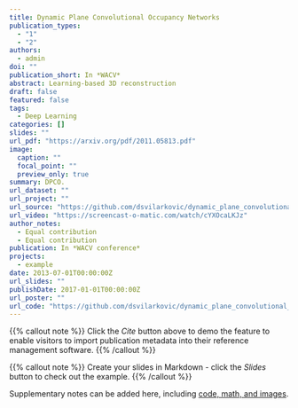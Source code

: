```yaml
---
title: Dynamic Plane Convolutional Occupancy Networks
publication_types:
  - "1"
  - "2"
authors:
  - admin
doi: ""
publication_short: In *WACV*
abstract: Learning-based 3D reconstruction 
draft: false
featured: false
tags:
  - Deep Learning
categories: []
slides: ""
url_pdf: "https://arxiv.org/pdf/2011.05813.pdf"
image:
  caption: ""
  focal_point: ""
  preview_only: true
summary: DPCO.
url_dataset: ""
url_project: ""
url_source: "https://github.com/dsvilarkovic/dynamic_plane_convolutional_onet"
url_video: "https://screencast-o-matic.com/watch/cYXOcaLKJz"
author_notes:
  - Equal contribution
  - Equal contribution
publication: In *WACV conference*
projects:
  - example
date: 2013-07-01T00:00:00Z
url_slides: ""
publishDate: 2017-01-01T00:00:00Z
url_poster: ""
url_code: "https://github.com/dsvilarkovic/dynamic_plane_convolutional_onet"
---
```


{{% callout note %}}
Click the *Cite* button above to demo the feature to enable visitors to import publication metadata into their reference management software.
{{% /callout %}}

{{% callout note %}}
Create your slides in Markdown - click the *Slides* button to check out the example.
{{% /callout %}}

Supplementary notes can be added here, including [code, math, and images](https://wowchemy.com/docs/writing-markdown-latex/).
